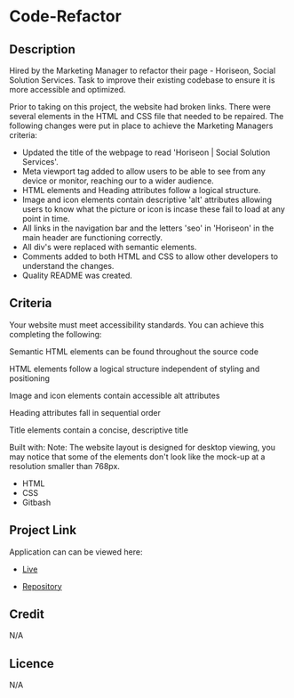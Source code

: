 # Code-Refactor

## Description

Hired by the Marketing Manager to refactor their page - Horiseon, Social Solution Services.
Task to improve their existing codebase to ensure it is more accessible and optimized. 

Prior to taking on this project, the website had broken links. There were several elements in the HTML and CSS file that needed to be repaired. The following changes were put in place to achieve the Marketing Managers criteria:

- Updated the title of the webpage to read 'Horiseon | Social Solution Services'.
- Meta viewport tag added to allow users to be able to see from any device or monitor, reaching our to a wider audience.
- HTML elements and Heading attributes follow a logical structure.
- Image and icon elements contain descriptive 'alt' attributes allowing users to know what the picture or icon is incase these fail to load at any point in time.
- All links in the navigation bar and the letters 'seo' in 'Horiseon' in the main header are functioning correctly.
- All div's were replaced with semantic elements.
- Comments added to both HTML and CSS to allow other developers to understand the changes.
- Quality README was created.

## Criteria
Your website must meet accessibility standards. You can achieve this completing the following:

Semantic HTML elements can be found throughout the source code

HTML elements follow a logical structure independent of styling and positioning

Image and icon elements contain accessible alt attributes

Heading attributes fall in sequential order

Title elements contain a concise, descriptive title

Built with:
Note: The website layout is designed for desktop viewing, you may notice that some of the elements don't look like the mock-up at a resolution smaller than 768px.
* HTML
* CSS
* Gitbash

## Project Link
Application can can be viewed here: 
* [Live](https://yvonnesarah.github.io/Code-Refactor/starter/)

* [Repository](https://github.com/yvonnesarah/Code-Refactor)

## Credit
N/A

## Licence
N/A
